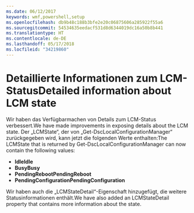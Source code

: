 ```yaml
---
ms.date: 06/12/2017
keywords: wmf,powershell,setup
ms.openlocfilehash: db9b48c188b3bfe2e20c06875606a285922f55a6
ms.sourcegitcommit: 54534635eedacf531d8d6344019dc16a50b8b441
ms.translationtype: HT
ms.contentlocale: de-DE
ms.lasthandoff: 05/17/2018
ms.locfileid: "34219860"
---
```

# <a name="detailed-information-about-lcm-state"></a><span data-ttu-id="3e48f-102">Detaillierte Informationen zum LCM-Status</span><span class="sxs-lookup"><span data-stu-id="3e48f-102">Detailed information about LCM state</span></span>

<span data-ttu-id="3e48f-103">Wir haben das Verfügbarmachen von Details zum LCM-Status verbessert.</span><span class="sxs-lookup"><span data-stu-id="3e48f-103">We have made improvements in exposing details about the LCM state.</span></span> <span data-ttu-id="3e48f-104">Der „LCMState“, der von „Get-DscLocalConfigurationManager“ zurückgegeben wird, kann jetzt die folgenden Werte enthalten:</span><span class="sxs-lookup"><span data-stu-id="3e48f-104">The LCMState that is returned by Get-DscLocalConfigurationManager can now contain the following values:</span></span>

* <span data-ttu-id="3e48f-105">**Idle**</span><span class="sxs-lookup"><span data-stu-id="3e48f-105">**Idle**</span></span>
* <span data-ttu-id="3e48f-106">**Busy**</span><span class="sxs-lookup"><span data-stu-id="3e48f-106">**Busy**</span></span>
* <span data-ttu-id="3e48f-107">**PendingReboot**</span><span class="sxs-lookup"><span data-stu-id="3e48f-107">**PendingReboot**</span></span>
* <span data-ttu-id="3e48f-108">**PendingConfiguration**</span><span class="sxs-lookup"><span data-stu-id="3e48f-108">**PendingConfiguration**</span></span>

<span data-ttu-id="3e48f-109">Wir haben auch die „LCMStateDetail“-Eigenschaft hinzugefügt, die weitere Statusinformationen enthält.</span><span class="sxs-lookup"><span data-stu-id="3e48f-109">We have also added an LCMStateDetail property that contains more information about the state.</span></span>

